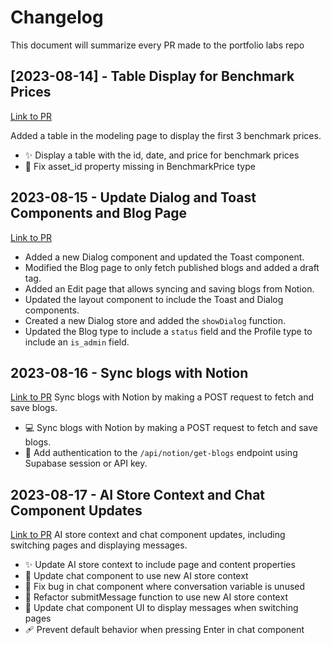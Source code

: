 # Changelog
This document will summarize every PR made to the portfolio labs repo


## [2023-08-14] - Table Display for Benchmark Prices
[Link to PR](https://github.com/asieke/portfolio-labs/pull/12)

Added a table in the modeling page to display the first 3 benchmark prices.
- ✨ Display a table with the id, date, and price for benchmark prices
- 🐛 Fix asset_id property missing in BenchmarkPrice type

## 2023-08-15 - Update Dialog and Toast Components and Blog Page
[Link to PR](https://github.com/asieke/portfolio-labs/pull/13)
- Added a new Dialog component and updated the Toast component.
- Modified the Blog page to only fetch published blogs and added a draft tag.
- Added an Edit page that allows syncing and saving blogs from Notion.
- Updated the layout component to include the Toast and Dialog components.
- Created a new Dialog store and added the `showDialog` function.
- Updated the Blog type to include a `status` field and the Profile type to include an `is_admin` field.

## 2023-08-16 - Sync blogs with Notion
[Link to PR](https://github.com/asieke/portfolio-labs/pull/14)
Sync blogs with Notion by making a POST request to fetch and save blogs.
- 💻 Sync blogs with Notion by making a POST request to fetch and save blogs.
- 🔑 Add authentication to the `/api/notion/get-blogs` endpoint using Supabase session or API key.

## 2023-08-17 - AI Store Context and Chat Component Updates
[Link to PR](https://github.com/asieke/portfolio-labs/pull/15)
AI store context and chat component updates, including switching pages and displaying messages.
- ✨ Update AI store context to include page and content properties
- 🔄 Update chat component to use new AI store context
- 🐛 Fix bug in chat component where conversation variable is unused
- 📝 Refactor submitMessage function to use new AI store context
- 💄 Update chat component UI to display messages when switching pages
- 🩹 Prevent default behavior when pressing Enter in chat component